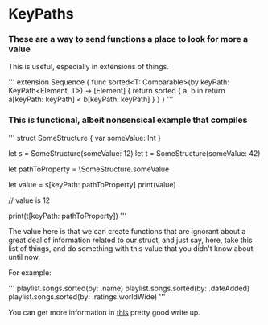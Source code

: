# KeyPaths
### These are a way to send functions a place to look for more a value
This is useful, especially in extensions of things.

'''
extension Sequence {
    func sorted<T: Comparable>(by keyPath: KeyPath<Element, T>) -> [Element] {
        return sorted { a, b in
            return a[keyPath: keyPath] < b[keyPath: keyPath]
        }
    }
}
'''

### This is functional, albeit nonsensical example that compiles

'''
struct SomeStructure {
    var someValue: Int
}

let s = SomeStructure(someValue: 12)
let t = SomeStructure(someValue: 42)

let pathToProperty = \SomeStructure.someValue

let value = s[keyPath: pathToProperty]
print(value)

// value is 12

print(t[keyPath: pathToProperty])
'''

The value here is that we can create functions that are ignorant about a great deal of information related to our struct, and just say, here, take this list of things, and do something with this value that you didn't know about until now. 

For example: 

'''
playlist.songs.sorted(by: \.name)
playlist.songs.sorted(by: \.dateAdded)
playlist.songs.sorted(by: \.ratings.worldWide)
'''

You can get more information in [this](https://www.swiftbysundell.com/articles/the-power-of-key-paths-in-swift/) pretty good write up.